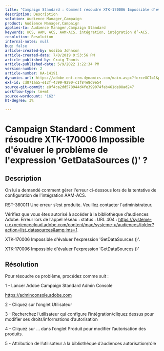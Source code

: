 ```yaml
---
title: "Campaign Standard : Comment résoudre XTK-170006 Impossible d'évaluer l'expression 'GetDataSources ()' problème ?"
description: Description
solution: Audience Manager,Campaign
product: Audience Manager,Campaign
applies-to: Audience Manager,Campaign Standard
keywords: KCS, AAM, ACS, AAM-ACS, intégration, intégration d’-ACS,
resolution: Resolution
internal-notes: null
bug: false
article-created-by: Assiba Johnson
article-created-date: 7/8/2019 9:53:56 PM
article-published-by: Craig Thonis
article-published-date: 5/9/2022 1:22:34 PM
version-number: 2
article-number: KA-14191
dynamics-url: https://adobe-ent.crm.dynamics.com/main.aspx?forceUCI=1&pagetype=entityrecord&etn=knowledgearticle&id=322eb0db-caa1-e911-a96a-000d3a34e213
exl-id: cd871aa5-e12f-4399-9290-c1f84e8d9e54
source-git-commit: e8f4ca2dd578944d4fe399074fab461de88ad247
workflow-type: tm+mt
source-wordcount: '162'
ht-degree: 3%

---
```


# Campaign Standard : Comment résoudre XTK-170006 Impossible d&#39;évaluer le problème de l&#39;expression &#39;GetDataSources ()&#39; ?

## Description


On lui a demandé comment gérer l&#39;erreur ci-dessous lors de la tentative de configuration de l&#39;intégration AAM-ACS.



RST-360011 Une erreur s’est produite. Veuillez contacter l&#39;administrateur.

Vérifiez que vous êtes autorisé à accéder à la bibliothèque d’audiences Adobe. Erreur lors de l’appel réseau : status : URL 404 : https://systeme-u.experiencecloud.adobe.com/content/mac/systeme-u/audiences/folder?action=list_datasources&amp;ims=1.

XTK-170006 Impossible d&#39;évaluer l&#39;expression &#39;GetDataSources ()&#39;.

XTK-170006 Impossible d&#39;évaluer l&#39;expression &#39;GetDataSources ()&#39;


## Résolution


Pour résoudre ce problème, procédez comme suit :



1 - Lancer Adobe Campaign Standard Admin Console

https://adminconsole.adobe.com

2 - Cliquez sur l’onglet Utilisateur

3 - Recherchez l’utilisateur qui configure l’intégration/cliquez dessus pour modifier ses droits/informations d’autorisation

4 - Cliquez sur ... dans l’onglet Produit pour modifier l’autorisation des produits.

5 - Attribution de l’utilisateur à la bibliothèque d’audiences autorisation/rôle
